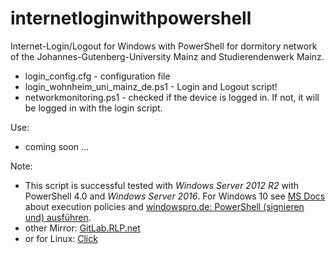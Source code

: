 # internetloginwithpowershell
Internet-Login/Logout for Windows with PowerShell for dormitory network of the Johannes-Gutenberg-University Mainz and Studierendenwerk Mainz.

* login_config.cfg - configuration file
* login_wohnheim_uni_mainz_de.ps1 - Login and Logout script!
* networkmonitoring.ps1 - checked if the device is logged in. If not, it will be logged in with the login script.

Use:
* coming soon ...

Note:
* This script is successful tested with *Windows Server 2012 R2* with PowerShell 4.0 and *Windows Server 2016*. For Windows 10 see [MS Docs](https://docs.microsoft.com/en-us/powershell/module/microsoft.powershell.core/about/about_execution_policies?view=powershell-6) about execution policies and [windowspro.de: PowerShell (signieren und) ausführen](https://www.windowspro.de/andreas-kroschel/powershell-executionpolicy-setzen-scripts-signieren-und-ausfuehren). 
* other Mirror: [GitLab.RLP.net](https://gitlab.rlp.net/stwmz-nags/internetloginwithpowershell)
* or for Linux: [Click](https://github.com/TobiasH87/internetloginwithwget)
